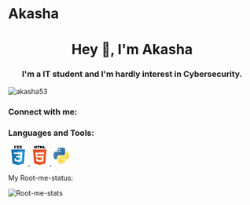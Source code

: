 # Akasha
<h1 align="center">Hey 👋, I'm Akasha</h1>
<h3 align="center">I'm a IT student and I'm hardly interest in Cybersecurity.</h3>

<p align="left"> <img src="https://komarev.com/ghpvc/?username=akasha53&label=Profile%20views&color=0e75b6&style=flat" alt="akasha53" /> </p>

<h3 align="left">Connect with me:</h3>
<p align="left">
</p>

<h3 align="left">Languages and Tools:</h3>
<p align="left"> <a href="https://www.w3schools.com/css/" target="_blank" rel="noreferrer"> <img src="https://raw.githubusercontent.com/devicons/devicon/master/icons/css3/css3-original-wordmark.svg" alt="css3" width="40" height="40"/> </a> <a href="https://www.w3.org/html/" target="_blank" rel="noreferrer"> <img src="https://raw.githubusercontent.com/devicons/devicon/master/icons/html5/html5-original-wordmark.svg" alt="html5" width="40" height="40"/> </a> <a href="https://www.python.org" target="_blank" rel="noreferrer"> <img src="https://raw.githubusercontent.com/devicons/devicon/master/icons/python/python-original.svg" alt="python" width="40" height="40"/> </a> </p

My Root-me-status:

![Root-me-stats](https://root-me-diff.vercel.app/rm-gh?nickname=Akasha5300)
